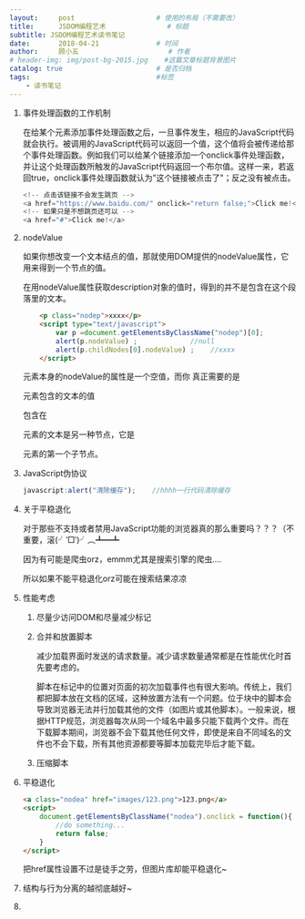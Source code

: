 ```yaml
---
layout:     post                    # 使用的布局（不需要改）
title:      JSDOM编程艺术               # 标题 
subtitle: JSDOM编程艺术读书笔记
date:       2018-04-21              # 时间
author:     顾小五                      # 作者
# header-img: img/post-bg-2015.jpg    #这篇文章标题背景图片
catalog: true                       # 是否归档
tags:                               #标签
    - 读书笔记
---
```


1. 事件处理函数的工作机制

   在给某个元素添加事件处理函数之后，一旦事件发生，相应的JavaScript代码就会执行。被调用的JavaScript代码可以返回一个值，这个值将会被传递给那个事件处理函数。例如我们可以给某个链接添加一个onclick事件处理函数，并让这个处理函数所触发的JavaScript代码返回一个布尔值。这样一来，若返回true，onclick事件处理函数就认为"这个链接被点击了"；反之没有被点击。

   ```javascript
   <!-- 点击该链接不会发生跳页 -->
   <a href="https://www.baidu.com/" onclick="return false;">Click me!</a>
   <!-- 如果只是不想跳页还可以 -->
   <a href="#">Click me!</a>
   ```

2. nodeValue

   如果你想改变一个文本结点的值，那就使用DOM提供的nodeValue属性，它用来得到一个节点的值。

   在用nodeValue属性获取description对象的值时，得到的并不是包含在这个段落里的文本。

   ```html
       <p class="nodep">xxxx</p>
       <script type="text/javascript">
           var p =document.getElementsByClassName("nodep")[0];
           alert(p.nodeValue) ;				//null
           alert(p.childNodes[0].nodeValue) ;	 //xxxx
       </script>
   ```

   <p>元素本身的nodeValue的属性是一个空值，而你 真正需要的是<p>元素包含的文本的值

   包含在<p>元素的文本是另一种节点，它是<p>元素的第一个子节点。

3. JavaScript伪协议

   ```javascript
   javascript:alert("清除缓存");	//hhhh一行代码清除缓存
   ```

4. 关于平稳退化

   对于那些不支持或者禁用JavaScript功能的浏览器真的那么重要吗？？？（不重要，滚(╯‵□′)╯︵┻━┻

   因为有可能是爬虫orz，emmm尤其是搜索引擎的爬虫....

   所以如果不能平稳退化orz可能在搜索结果凉凉

5. 性能考虑

   1. 尽量少访问DOM和尽量减少标记

   2. 合并和放置脚本

      减少加载界面时发送的请求数量。减少请求数量通常都是在性能优化时首先要考虑的。

      脚本在标记中的位置对页面的初次加载事件也有很大影响。传统上，我们都把脚本放在文档的<head>区域，这种放置方法有一个问题。位于<head>块中的脚本会导致浏览器无法并行加载其他的文件（如图片或其他脚本）。一般来说，根据HTTP规范，浏览器每次从同一个域名中最多只能下载两个文件。而在下载脚本期间，浏览器不会下载其他任何文件，即使是来自不同域名的文件也不会下载，所有其他资源都要等脚本加载完毕后才能下载。

   3. 压缩脚本

6. 平稳退化

   ```html
   <a class="nodea" href="images/123.png">123.png</a>
   <script>
       document.getElementsByClassName("nodea").onclick = function(){
           //do something...
           return false;
       }
   </script>
   ```

   把href属性设置不过是徒手之劳，但图片库却能平稳退化~

7. 结构与行为分离的越彻底越好~

8. ​